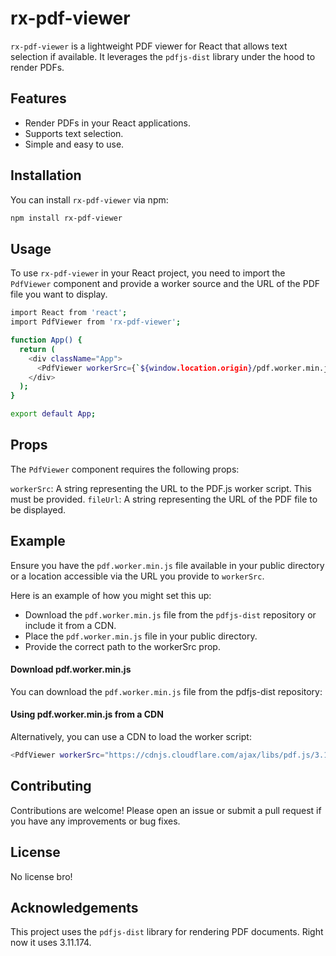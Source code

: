 # rx-pdf-viewer

`rx-pdf-viewer` is a lightweight PDF viewer for React that allows text selection if available. It leverages the `pdfjs-dist` library under the hood to render PDFs.

## Features

- Render PDFs in your React applications.
- Supports text selection.
- Simple and easy to use.

## Installation

You can install `rx-pdf-viewer` via npm:

```bash
npm install rx-pdf-viewer
```

## Usage

To use `rx-pdf-viewer` in your React project, you need to import the `PdfViewer` component and provide a worker source and the URL of the PDF file you want to display.

```bash
import React from 'react';
import PdfViewer from 'rx-pdf-viewer';

function App() {
  return (
    <div className="App">
      <PdfViewer workerSrc={`${window.location.origin}/pdf.worker.min.js`} fileUrl="path/to/your/file.pdf" />
    </div>
  );
}

export default App;
```

## Props

The `PdfViewer` component requires the following props:

`workerSrc`: A string representing the URL to the PDF.js worker script. This must be provided.
`fileUrl`: A string representing the URL of the PDF file to be displayed.

## Example

Ensure you have the `pdf.worker.min.js` file available in your public directory or a location accessible via the URL you provide to `workerSrc`.

Here is an example of how you might set this up:

- Download the `pdf.worker.min.js` file from the `pdfjs-dist` repository or include it from a CDN.
- Place the `pdf.worker.min.js` file in your public directory.
- Provide the correct path to the workerSrc prop.

#### Download pdf.worker.min.js

You can download the `pdf.worker.min.js` file from the pdfjs-dist repository:

#### Using pdf.worker.min.js from a CDN

Alternatively, you can use a CDN to load the worker script:

```bash
<PdfViewer workerSrc="https://cdnjs.cloudflare.com/ajax/libs/pdf.js/3.11.174/pdf.min.js" fileUrl="path/to/your/file.pdf" />
```

## Contributing

Contributions are welcome! Please open an issue or submit a pull request if you have any improvements or bug fixes.

## License

No license bro!

## Acknowledgements

This project uses the `pdfjs-dist` library for rendering PDF documents. Right now it uses 3.11.174.
